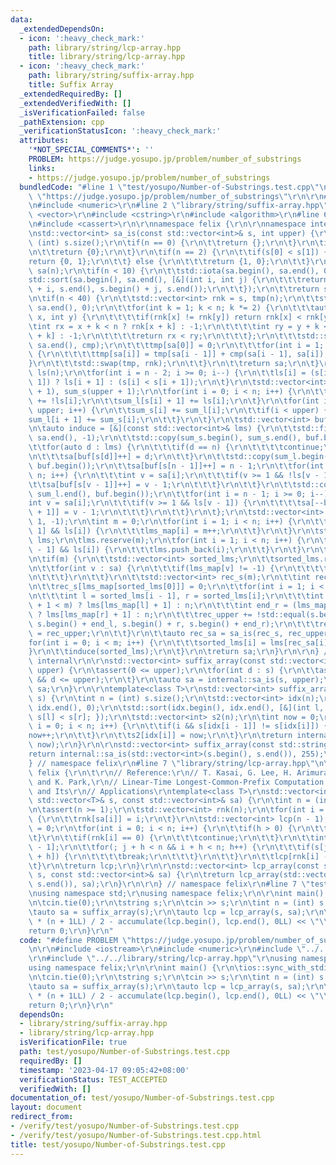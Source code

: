 ```yaml
---
data:
  _extendedDependsOn:
  - icon: ':heavy_check_mark:'
    path: library/string/lcp-array.hpp
    title: library/string/lcp-array.hpp
  - icon: ':heavy_check_mark:'
    path: library/string/suffix-array.hpp
    title: Suffix Array
  _extendedRequiredBy: []
  _extendedVerifiedWith: []
  _isVerificationFailed: false
  _pathExtension: cpp
  _verificationStatusIcon: ':heavy_check_mark:'
  attributes:
    '*NOT_SPECIAL_COMMENTS*': ''
    PROBLEM: https://judge.yosupo.jp/problem/number_of_substrings
    links:
    - https://judge.yosupo.jp/problem/number_of_substrings
  bundledCode: "#line 1 \"test/yosupo/Number-of-Substrings.test.cpp\"\n#define PROBLEM\
    \ \"https://judge.yosupo.jp/problem/number_of_substrings\"\r\n\r\n#include <iostream>\r\
    \n#include <numeric>\r\n#line 2 \"library/string/suffix-array.hpp\"\n#include\
    \ <vector>\r\n#include <cstring>\r\n#include <algorithm>\r\n#line 6 \"library/string/suffix-array.hpp\"\
    \n#include <cassert>\r\n\r\nnamespace felix {\r\n\r\nnamespace internal {\r\n\r\
    \nstd::vector<int> sa_is(const std::vector<int>& s, int upper) {\r\n\tint n =\
    \ (int) s.size();\r\n\tif(n == 0) {\r\n\t\treturn {};\r\n\t}\r\n\tif(n == 1) {\r\
    \n\t\treturn {0};\r\n\t}\r\n\tif(n == 2) {\r\n\t\tif(s[0] < s[1]) {\r\n\t\t\t\
    return {0, 1};\r\n\t\t} else {\r\n\t\t\treturn {1, 0};\r\n\t\t}\r\n\t}\r\n\tstd::vector<int>\
    \ sa(n);\r\n\tif(n < 10) {\r\n\t\tstd::iota(sa.begin(), sa.end(), 0);\r\n\t\t\
    std::sort(sa.begin(), sa.end(), [&](int i, int j) {\r\n\t\t\treturn std::lexicographical_compare(s.begin()\
    \ + i, s.end(), s.begin() + j, s.end());\r\n\t\t});\r\n\t\treturn sa;\r\n\t}\r\
    \n\tif(n < 40) {\r\n\t\tstd::vector<int> rnk = s, tmp(n);\r\n\t\tstd::iota(sa.begin(),\
    \ sa.end(), 0);\r\n\t\tfor(int k = 1; k < n; k *= 2) {\r\n\t\t\tauto cmp = [&](int\
    \ x, int y) {\r\n\t\t\t\tif(rnk[x] != rnk[y]) return rnk[x] < rnk[y];\r\n\t\t\t\
    \tint rx = x + k < n ? rnk[x + k] : -1;\r\n\t\t\t\tint ry = y + k < n ? rnk[y\
    \ + k] : -1;\r\n\t\t\t\treturn rx < ry;\r\n\t\t\t};\r\n\t\t\tstd::sort(sa.begin(),\
    \ sa.end(), cmp);\r\n\t\t\ttmp[sa[0]] = 0;\r\n\t\t\tfor(int i = 1; i < n; i++)\
    \ {\r\n\t\t\t\ttmp[sa[i]] = tmp[sa[i - 1]] + cmp(sa[i - 1], sa[i]);\r\n\t\t\t\
    }\r\n\t\t\tstd::swap(tmp, rnk);\r\n\t\t}\r\n\t\treturn sa;\r\n\t}\r\n\tstd::vector<bool>\
    \ ls(n);\r\n\tfor(int i = n - 2; i >= 0; i--) {\r\n\t\tls[i] = (s[i] == s[i +\
    \ 1]) ? ls[i + 1] : (s[i] < s[i + 1]);\r\n\t}\r\n\tstd::vector<int> sum_l(upper\
    \ + 1), sum_s(upper + 1);\r\n\tfor(int i = 0; i < n; i++) {\r\n\t\tsum_s[s[i]]\
    \ += !ls[i];\r\n\t\tsum_l[s[i] + 1] += ls[i];\r\n\t}\r\n\tfor(int i = 0; i <=\
    \ upper; i++) {\r\n\t\tsum_s[i] += sum_l[i];\r\n\t\tif(i < upper) {\r\n\t\t\t\
    sum_l[i + 1] += sum_s[i];\r\n\t\t}\r\n\t}\r\n\tstd::vector<int> buf(upper + 1);\r\
    \n\tauto induce = [&](const std::vector<int>& lms) {\r\n\t\tstd::fill(sa.begin(),\
    \ sa.end(), -1);\r\n\t\tstd::copy(sum_s.begin(), sum_s.end(), buf.begin());\r\n\
    \t\tfor(auto d : lms) {\r\n\t\t\tif(d == n) {\r\n\t\t\t\tcontinue;\r\n\t\t\t}\r\
    \n\t\t\tsa[buf[s[d]]++] = d;\r\n\t\t}\r\n\t\tstd::copy(sum_l.begin(), sum_l.end(),\
    \ buf.begin());\r\n\t\tsa[buf[s[n - 1]]++] = n - 1;\r\n\t\tfor(int i = 0; i <\
    \ n; i++) {\r\n\t\t\tint v = sa[i];\r\n\t\t\tif(v >= 1 && !ls[v - 1]) {\r\n\t\t\
    \t\tsa[buf[s[v - 1]]++] = v - 1;\r\n\t\t\t}\r\n\t\t}\r\n\t\tstd::copy(sum_l.begin(),\
    \ sum_l.end(), buf.begin());\r\n\t\tfor(int i = n - 1; i >= 0; i--) {\r\n\t\t\t\
    int v = sa[i];\r\n\t\t\tif(v >= 1 && ls[v - 1]) {\r\n\t\t\t\tsa[--buf[s[v - 1]\
    \ + 1]] = v - 1;\r\n\t\t\t}\r\n\t\t}\r\n\t};\r\n\tstd::vector<int> lms_map(n +\
    \ 1, -1);\r\n\tint m = 0;\r\n\tfor(int i = 1; i < n; i++) {\r\n\t\tif(!ls[i -\
    \ 1] && ls[i]) {\r\n\t\t\tlms_map[i] = m++;\r\n\t\t}\r\n\t}\r\n\tstd::vector<int>\
    \ lms;\r\n\tlms.reserve(m);\r\n\tfor(int i = 1; i < n; i++) {\r\n\t\tif(!ls[i\
    \ - 1] && ls[i]) {\r\n\t\t\tlms.push_back(i);\r\n\t\t}\r\n\t}\r\n\tinduce(lms);\r\
    \n\tif(m) {\r\n\t\tstd::vector<int> sorted_lms;\r\n\t\tsorted_lms.reserve(m);\r\
    \n\t\tfor(int v : sa) {\r\n\t\t\tif(lms_map[v] != -1) {\r\n\t\t\t\tsorted_lms.push_back(v);\r\
    \n\t\t\t}\r\n\t\t}\r\n\t\tstd::vector<int> rec_s(m);\r\n\t\tint rec_upper = 0;\r\
    \n\t\trec_s[lms_map[sorted_lms[0]]] = 0;\r\n\t\tfor(int i = 1; i < m; i++) {\r\
    \n\t\t\tint l = sorted_lms[i - 1], r = sorted_lms[i];\r\n\t\t\tint end_l = (lms_map[l]\
    \ + 1 < m) ? lms[lms_map[l] + 1] : n;\r\n\t\t\tint end_r = (lms_map[r] + 1 < m)\
    \ ? lms[lms_map[r] + 1] : n;\r\n\t\t\trec_upper += !std::equal(s.begin() + l,\
    \ s.begin() + end_l, s.begin() + r, s.begin() + end_r);\r\n\t\t\trec_s[lms_map[r]]\
    \ = rec_upper;\r\n\t\t}\r\n\t\tauto rec_sa = sa_is(rec_s, rec_upper);\r\n\t\t\
    for(int i = 0; i < m; i++) {\r\n\t\t\tsorted_lms[i] = lms[rec_sa[i]];\r\n\t\t\
    }\r\n\t\tinduce(sorted_lms);\r\n\t}\r\n\treturn sa;\r\n}\r\n\r\n} // namespace\
    \ internal\r\n\r\nstd::vector<int> suffix_array(const std::vector<int>& s, int\
    \ upper) {\r\n\tassert(0 <= upper);\r\n\tfor(int d : s) {\r\n\t\tassert(0 <= d\
    \ && d <= upper);\r\n\t}\r\n\tauto sa = internal::sa_is(s, upper);\r\n\treturn\
    \ sa;\r\n}\r\n\r\ntemplate<class T>\r\nstd::vector<int> suffix_array(const std::vector<T>&\
    \ s) {\r\n\tint n = (int) s.size();\r\n\tstd::vector<int> idx(n);\r\n\tstd::iota(idx.begin(),\
    \ idx.end(), 0);\r\n\tstd::sort(idx.begin(), idx.end(), [&](int l, int r) { return\
    \ s[l] < s[r]; });\r\n\tstd::vector<int> s2(n);\r\n\tint now = 0;\r\n\tfor(int\
    \ i = 0; i < n; i++) {\r\n\t\tif(i && s[idx[i - 1]] != s[idx[i]]) {\r\n\t\t\t\
    now++;\r\n\t\t}\r\n\t\ts2[idx[i]] = now;\r\n\t}\r\n\treturn internal::sa_is(s2,\
    \ now);\r\n}\r\n\r\nstd::vector<int> suffix_array(const std::string& s) {\r\n\t\
    return internal::sa_is(std::vector<int>(s.begin(), s.end()), 255);\r\n}\r\n\r\n\
    } // namespace felix\r\n#line 7 \"library/string/lcp-array.hpp\"\n\r\nnamespace\
    \ felix {\r\n\t\r\n// Reference:\r\n// T. Kasai, G. Lee, H. Arimura, S. Arikawa,\
    \ and K. Park,\r\n// Linear-Time Longest-Common-Prefix Computation in Suffix Arrays\
    \ and Its\r\n// Applications\r\ntemplate<class T>\r\nstd::vector<int> lcp_array(const\
    \ std::vector<T>& s, const std::vector<int>& sa) {\r\n\tint n = (int) s.size();\r\
    \n\tassert(n >= 1);\r\n\tstd::vector<int> rnk(n);\r\n\tfor(int i = 0; i < n; i++)\
    \ {\r\n\t\trnk[sa[i]] = i;\r\n\t}\r\n\tstd::vector<int> lcp(n - 1);\r\n\tint h\
    \ = 0;\r\n\tfor(int i = 0; i < n; i++) {\r\n\t\tif(h > 0) {\r\n\t\t\th--;\r\n\t\
    \t}\r\n\t\tif(rnk[i] == 0) {\r\n\t\t\tcontinue;\r\n\t\t}\r\n\t\tint j = sa[rnk[i]\
    \ - 1];\r\n\t\tfor(; j + h < n && i + h < n; h++) {\r\n\t\t\tif(s[j + h] != s[i\
    \ + h]) {\r\n\t\t\t\tbreak;\r\n\t\t\t}\r\n\t\t}\r\n\t\tlcp[rnk[i] - 1] = h;\r\n\
    \t}\r\n\treturn lcp;\r\n}\r\n\r\nstd::vector<int> lcp_array(const std::string&\
    \ s, const std::vector<int>& sa) {\r\n\treturn lcp_array(std::vector<int>(s.begin(),\
    \ s.end()), sa);\r\n}\r\n\r\n} // namespace felix\r\n#line 7 \"test/yosupo/Number-of-Substrings.test.cpp\"\
    \nusing namespace std;\r\nusing namespace felix;\r\n\r\nint main() {\r\n\tios::sync_with_stdio(false);\r\
    \n\tcin.tie(0);\r\n\tstring s;\r\n\tcin >> s;\r\n\tint n = (int) s.size();\r\n\
    \tauto sa = suffix_array(s);\r\n\tauto lcp = lcp_array(s, sa);\r\n\tcout << n\
    \ * (n + 1LL) / 2 - accumulate(lcp.begin(), lcp.end(), 0LL) << \"\\n\";\r\n\t\
    return 0;\r\n}\r\n"
  code: "#define PROBLEM \"https://judge.yosupo.jp/problem/number_of_substrings\"\r\
    \n\r\n#include <iostream>\r\n#include <numeric>\r\n#include \"../../library/string/suffix-array.hpp\"\
    \r\n#include \"../../library/string/lcp-array.hpp\"\r\nusing namespace std;\r\n\
    using namespace felix;\r\n\r\nint main() {\r\n\tios::sync_with_stdio(false);\r\
    \n\tcin.tie(0);\r\n\tstring s;\r\n\tcin >> s;\r\n\tint n = (int) s.size();\r\n\
    \tauto sa = suffix_array(s);\r\n\tauto lcp = lcp_array(s, sa);\r\n\tcout << n\
    \ * (n + 1LL) / 2 - accumulate(lcp.begin(), lcp.end(), 0LL) << \"\\n\";\r\n\t\
    return 0;\r\n}\r\n"
  dependsOn:
  - library/string/suffix-array.hpp
  - library/string/lcp-array.hpp
  isVerificationFile: true
  path: test/yosupo/Number-of-Substrings.test.cpp
  requiredBy: []
  timestamp: '2023-04-17 09:05:42+08:00'
  verificationStatus: TEST_ACCEPTED
  verifiedWith: []
documentation_of: test/yosupo/Number-of-Substrings.test.cpp
layout: document
redirect_from:
- /verify/test/yosupo/Number-of-Substrings.test.cpp
- /verify/test/yosupo/Number-of-Substrings.test.cpp.html
title: test/yosupo/Number-of-Substrings.test.cpp
---
```

